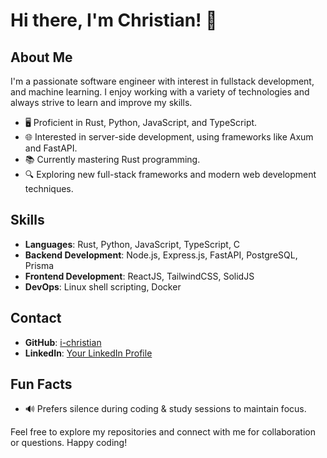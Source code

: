 
# Hi there, I'm Christian! 👋

## About Me
I'm a passionate software engineer with interest in fullstack development, and machine learning. I enjoy working with a variety of technologies and always strive to learn and improve my skills. 

- 🖥️ Proficient in Rust, Python, JavaScript, and TypeScript.
- 🌐 Interested in server-side development, using frameworks like Axum and FastAPI.
- 📚 Currently mastering Rust programming.
- 🔍 Exploring new full-stack frameworks and modern web development techniques.

## Skills
- **Languages**: Rust, Python, JavaScript, TypeScript, C
- **Backend Development**: Node.js, Express.js, FastAPI, PostgreSQL, Prisma
- **Frontend Development**: ReactJS, TailwindCSS, SolidJS
- **DevOps**: Linux shell scripting, Docker

## Contact
- **GitHub**: [i-christian](https://github.com/i-christian)
- **LinkedIn**: [Your LinkedIn Profile](https://www.linkedin.com/in/i-christian)

## Fun Facts
- 🔊 Prefers silence during coding & study sessions to maintain focus.

Feel free to explore my repositories and connect with me for collaboration or questions. Happy coding!
